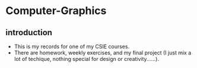 # Computer-Graphics
## introduction
- This is my records for one of my CSIE courses.
- There are homework, weekly exercises, and my final project (I just mix a lot of techique, nothing special for design or creativity......).
